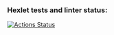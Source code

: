### Hexlet tests and linter status:
[![Actions Status](https://github.com/GilyanaBachaeva/java-project-99/actions/workflows/hexlet-check.yml/badge.svg)](https://github.com/GilyanaBachaeva/java-project-99/actions)